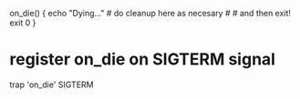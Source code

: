 on_die()
{
	echo "Dying..."
	# do cleanup here as necesary #
	# and then exit!
	exit 0
}
 
# register on_die on SIGTERM signal
trap 'on_die' SIGTERM

